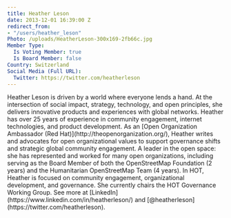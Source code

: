 ```yaml
---
title: Heather Leson
date: 2013-12-01 16:39:00 Z
redirect_from:
- "/users/heather_leson"
Photo: /uploads/HeatherLeson-300x169-2fb66c.jpg
Member Type:
  Is Voting Member: true
  Is Board Member: false
Country: Switzerland
Social Media (Full URL):
  Twitter: https://twitter.com/heatherleson
---
```


<p>Heather Leson is driven by a world where everyone lends a hand. At the intersection of social impact, strategy, technology, and open principles, she delivers innovative products and experiences with global networks.  Heather has over 25 years of experience in community engagement, internet technologies, and product development.  As an [Open Organization Ambassador (Red Hat)](http://theopenorganization.org/), Heather writes and advocates for open organizational values to support governance shifts and strategic global community engagement. A leader in the open space: she has represented and worked for many open organizations, including serving as the Board Member of both the OpenStreetMap Foundation (2 years) and the Humanitarian OpenStreetMap Team (4 years).   In HOT, Heather is focused on community engagement, organizational development, and governance.  She currently chairs the HOT Governance Working Group. See more at [LinkedIn](https://www.linkedin.com/in/heatherleson/) and [@heatherleson](https://twitter.com/heatherleson).</p>
